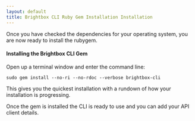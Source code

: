 ```yaml
---
layout: default
title: Brightbox CLI Ruby Gem Installation Installation
---
```


Once you have checked the dependencies for your operating system, you
are now ready to install the rubygem.

#### Installing the Brightbox CLI Gem

Open up a terminal window and enter the command line:

    sudo gem install --no-ri --no-rdoc --verbose brightbox-cli

This gives you the quickest installation with a rundown of how your
installation is progressing.

Once the gem is installed the CLI is ready to use and you can add your
API client details.
